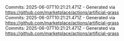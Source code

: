 Commits: 2025-06-07T10:21:21.471Z - Generated via https://github.com/marketplace/actions/artificial-grass
<br>
Commits: 2025-06-07T10:21:21.471Z - Generated via https://github.com/marketplace/actions/artificial-grass
<br>
Commits: 2025-06-07T10:21:21.471Z - Generated via https://github.com/marketplace/actions/artificial-grass
<br>
